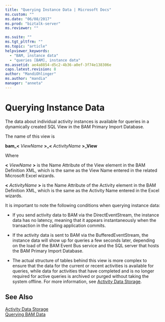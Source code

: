 ```yaml
---
title: "Querying Instance Data | Microsoft Docs"
ms.custom: ""
ms.date: "06/08/2017"
ms.prod: "biztalk-server"
ms.reviewer: ""

ms.suite: ""
ms.tgt_pltfrm: ""
ms.topic: "article"
helpviewer_keywords: 
  - "BAM, instance data"
  - "queries [BAM], instance data"
ms.assetid: ae4a8854-d5c2-4b36-a0ef-3f74e138306e
caps.latest.revision: 8
author: "MandiOhlinger"
ms.author: "mandia"
manager: "anneta"
---
```

# Querying Instance Data
The data about individual activity instances is available for queries in a dynamically created SQL View in the BAM Primary Import Database.  
  
 The name of this view is  
  
 **bam_\<** *ViewName* **\>_\<** *ActivityName* **\>_View**  
  
 Where  
  
 **\<** *ViewName* **\>** is the Name Attribute of the View element in the BAM Definition XML, which is the same as the View Name entered in the related Microsoft Excel wizards.  
  
 **\<** *ActivityName* **\>** is the Name Attribute of the Activity element in the BAM Definition XML, which is the same as the Activity Name entered in the Excel wizards.  
  
 It is important to note the following conditions when querying instance data:  
  
-   If you send activity data to BAM via the DirectEventStream, the instance data has no latency, meaning that it appears instantaneously when the transaction in the calling application commits.  
  
-   If the activity data is sent to BAM via the BufferedEventStream, the instance data will show up for queries a few seconds later, depending on the load of the BAM Event Bus service and the SQL server that hosts the BAM Primary Import Database.  
  
-   The actual structure of tables behind this view is more complex to ensure that the data for the current or recent activities is available for queries, while data for activities that have completed and is no longer required for active queries is archived or purged without taking the system offline. For more information, see [Activity Data Storage](../core/activity-data-storage.md).  
  
## See Also  
 [Activity Data Storage](../core/activity-data-storage.md)   
 [Querying BAM Data](../core/querying-bam-data.md)